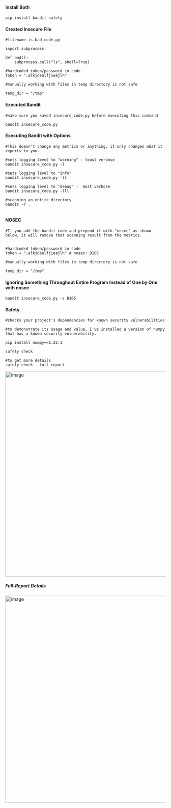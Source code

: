 #### Install Both
```
pip install bandit safety
```

#### Created Insecure File
```
#filename is bad_code.py

import subprocess

def bad():
    subprocess.call("ls", shell=True)

#hardcoded token/password in code
token = ";alkjdsalfjieajlh"

#manually working with files in temp directory is not safe

temp_dir = "/tmp"
```

#### Executed Bandit
```
#make sure you saved insecure_code.py before executing this command

bandit insecure_code.py
```

#### Executing Bandit with Options
```
#This doesn't change any metrics or anything, it only changes what it reports to you.

#sets logging level to "warning" - least verbose
bandit insecure_code.py -l

#sets logging level to "info"
bandit insecure_code.py -ll

#sets logging level to "debug" -  most verbose
bandit insecure_code.py -lll

#scanning an entire directory
bandit -r .


```

#### NOSEC
```
#If you add the bandit code and prepend it with "nosec" as shown below, it will remove that scanning result from the metrics.


#hardcoded token/password in code
token = ";alkjdsalfjieajlh" # nosec: B105

#manually working with files in temp directory is not safe

temp_dir = "/tmp"
```
#### Ignoring Something Throughout Entire Program Instead of One by One with nosec
```
bandit insecure_code.py -s B105
```

#### Safety 
```
#checks your project's dependencies for known security vulnerabilities

#to demonstrate its usage and value, I've installed a version of numpy that has a known security vulnerability.

pip install numpy==1.22.1

safety check

#to get more details
safety check --full-report
```
<img width="644" alt="image" src="https://github.com/user-attachments/assets/2b2f18ec-beb5-4319-bb8a-d9764324c0a7">

##### Full-Report Details
<img width="650" alt="image" src="https://github.com/user-attachments/assets/dc6bdadc-d80d-4d2e-8ce3-f130ad84247f">
